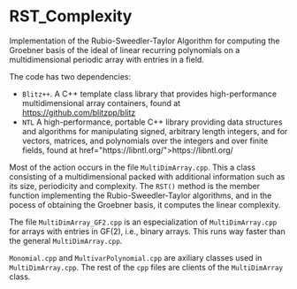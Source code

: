# RST_Complexity
Implementation of the Rubio-Sweedler-Taylor Algorithm for computing the Groebner basis of the ideal of linear recurring polynomials on a multidimensional periodic array with entries in a field.

The code has two dependencies: 
<ul>
  <li> 
    <code>Blitz++</code>. A C++ template class library that provides high-performance multidimensional array containers, found at <a href="https://github.com/blitzpp/blitz">https://github.com/blitzpp/blitz</a>
  </li>
  <li>
    <code>NTL</code> A high-performance, portable C++ library providing data structures and algorithms for manipulating signed, arbitrary length integers, and for vectors, matrices, and polynomials over the integers and over finite fields, found at 
    href="https://libntl.org/">https://libntl.org/</a>
  </li>
</ul>


Most of the action occurs in the file <code>MultiDimArray.cpp</code>. This a class consisting of a multidimensional packed with additional information such as its size, periodicity and complexity.
The <code>RST()</code> method is the member function implementing the Rubio-Sweedler-Taylor algorithms, and in the pocess of obtaining the Groebner basis, it computes the linear complexity.


The file <code>MultiDimArray_GF2.cpp</code> is an especialization of <code>MultiDimArray.cpp</code> for arrays with entries in GF(2), i.e., binary arrays. This runs way faster than the general <code>MultiDimArray.cpp</code>.

<code>Monomial.cpp</code> and <code>MultivarPolynomial.cpp</code> are axiliary classes used in <code>MultiDimArray.cpp</code>.
The rest of the <code>cpp</code> files are clients of the <code>MultiDimArray</code> class. 

